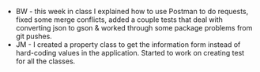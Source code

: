* BW - this week in class I explained how to use Postman to do requests, fixed some merge conflicts, added a couple tests that deal with converting json to gson & worked through some package problems from git pushes.
* JM - I created a property class to get the information form instead of hard-coding values in the application. Started to work on creating test for all the classes.
